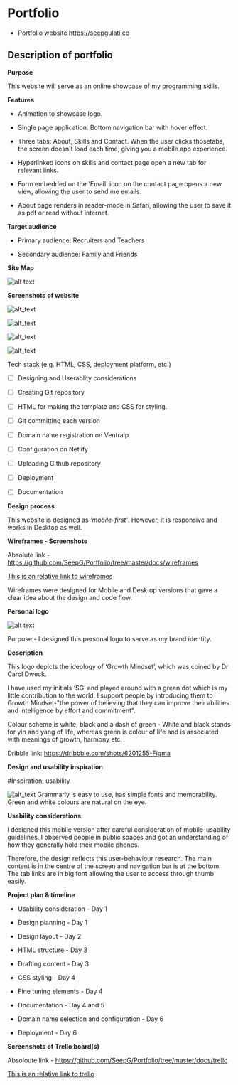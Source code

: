 # Portfolio

- Portfolio website https://seepgulati.co

## Description of portfolio
  
**Purpose**  

This website will serve as an online showcase of my programming skills.
  
**Features**
  
- Animation to showcase logo.

- Single page application. Bottom navigation bar with hover effect.

- Three tabs: About, Skills and Contact. When the user clicks thosetabs, the screen doesn't load each time, giving you a mobile app experience.

- Hyperlinked icons on skills and contact page open a new tab for
relevant links.

- Form embedded on the 'Email' icon on the contact page opens a new   view, allowing the user to send me emails.

- About page renders in reader-mode in Safari, allowing the user to save it as pdf or read without internet.

**Target audience**

- Primary audience: Recruiters and Teachers

- Secondary audience: Family and Friends
 
**Site Map**

![alt text](https://raw.githubusercontent.com/SeepG/Portfolio/master/docs/website/sitemap.png)

**Screenshots of website**

![alt_text](https://raw.githubusercontent.com/SeepG/Portfolio/master/docs/website/about.png) 

![alt_text](https://raw.githubusercontent.com/SeepG/Portfolio/master/docs/website/skills.png)

![alt_text](https://raw.githubusercontent.com/SeepG/Portfolio/master/docs/website/Contact.png)

![alt_text](https://raw.githubusercontent.com/SeepG/Portfolio/master/docs/website/Emailform.png)

Tech stack (e.g. HTML, CSS, deployment platform, etc.)

- [ ] Designing and Userablity considerations

- [ ] Creating Git repository

- [ ] HTML for making the template and CSS for styling.

- [ ] Git committing each version

- [ ] Domain name registration on Ventraip

- [ ] Configuration on Netlify

- [ ] Uploading Github repository

- [ ] Deployment

- [ ] Documentation

**Design process**

This website is designed as *'mobile-first'*. However, it is responsive and works in Desktop as well.

**Wireframes - Screenshots**

Absolute link - https://github.com/SeepG/Portfolio/tree/master/docs/wireframes

[This is an relative link to wireframes](docs/wireframes)

Wireframes were designed for Mobile and Desktop versions that gave a clear idea about the design and code flow.

**Personal logo**

![alt text](https://raw.githubusercontent.com/SeepG/Portfolio/master/docs/sglogo-1.png)

Purpose - I designed this personal logo to serve as my brand identity.

**Description**

This logo depicts the ideology of ‘Growth Mindset’, which was coined by Dr Carol Dweck.

I have used my initials ‘SG’ and played around with a green dot which is my little contribution to the world. I support people by introducing them to Growth Mindset-"the power of believing that they can improve their abilities and intelligence by effort and commitment".

Colour scheme is white, black and a dash of green - White and black stands for yin and yang of life, whereas green is colour of life and is associated with meanings of growth, harmony etc.  

Dribble link: https://dribbble.com/shots/6201255-Figma

**Design and usability inspiration**

#Inspiration, usability

![alt_text](https://raw.githubusercontent.com/SeepG/Portfolio/master/docs/design/inspiration-collage.png) 
Grammarly is easy to use, has simple fonts and memorability. Green and white colours are natural on the eye.

**Usability considerations**

I designed this mobile version after careful consideration of mobile-usability guidelines. I observed people in public spaces and got an understanding of how they generally hold their mobile phones.  

Therefore, the design reflects this user-behaviour research. The main content is in the centre of the screen and navigation bar is at the bottom. The tab links are in big font allowing the user to access through thumb easily.

  
**Project plan & timeline**

- Usability consideration - Day 1

- Design planning - Day 1

- Design layout - Day 2

- HTML structure - Day 3

- Drafting content - Day 3

- CSS styling - Day 4

- Fine tuning elements - Day 4

- Documentation - Day 4 and 5

- Domain name selection and configuration - Day 6

- Deployment - Day 6

**Screenshots of Trello board(s)**

Absoloute link - https://github.com/SeepG/Portfolio/tree/master/docs/trello

[This is an relative link to trello](docs/trello)
